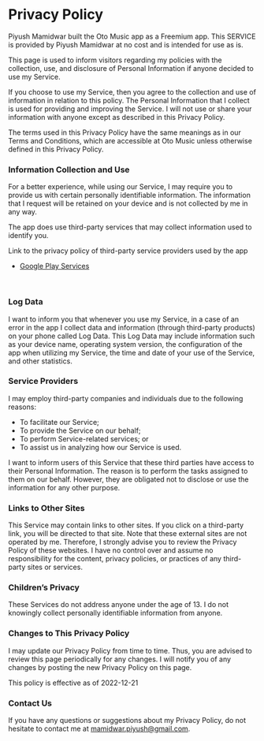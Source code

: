 <h1>Privacy Policy</h1>

Piyush Mamidwar built the Oto Music app as a Freemium app. This SERVICE is provided by Piyush Mamidwar at no cost and is intended for use as is.

This page is used to inform visitors regarding my policies with the collection, use, and disclosure of Personal Information if anyone decided to use my Service.

If you choose to use my Service, then you agree to the collection and use of information in relation to this policy. The Personal Information that I collect is used for providing and improving the Service. I will not use or share your information with anyone except as described in this Privacy Policy.

The terms used in this Privacy Policy have the same meanings as in our Terms and Conditions, which are accessible at Oto Music unless otherwise defined in this Privacy Policy.

<h3>Information Collection and Use</h3>

For a better experience, while using our Service, I may require you to provide us with certain personally identifiable information. The information that I request will be retained on your device and is not collected by me in any way.

The app does use third-party services that may collect information used to identify you.

Link to the privacy policy of third-party service providers used by the app

*   [Google Play Services](https://www.google.com/policies/privacy/)

</br>
<h3>Log Data</h3>

I want to inform you that whenever you use my Service, in a case of an error in the app I collect data and information (through third-party products) on your phone called Log Data. This Log Data may include information such as your device name, operating system version, the configuration of the app when utilizing my Service, the time and date of your use of the Service, and other statistics.

<h3>Service Providers</h3>

I may employ third-party companies and individuals due to the following reasons:

*   To facilitate our Service;
*   To provide the Service on our behalf;
*   To perform Service-related services; or
*   To assist us in analyzing how our Service is used.

I want to inform users of this Service that these third parties have access to their Personal Information. The reason is to perform the tasks assigned to them on our behalf. However, they are obligated not to disclose or use the information for any other purpose.


<h3>Links to Other Sites</h3>

This Service may contain links to other sites. If you click on a third-party link, you will be directed to that site. Note that these external sites are not operated by me. Therefore, I strongly advise you to review the Privacy Policy of these websites. I have no control over and assume no responsibility for the content, privacy policies, or practices of any third-party sites or services.

<h3>Children’s Privacy</h3>

These Services do not address anyone under the age of 13. I do not knowingly collect personally identifiable information from anyone.

<h3>Changes to This Privacy Policy</h3>

I may update our Privacy Policy from time to time. Thus, you are advised to review this page periodically for any changes. I will notify you of any changes by posting the new Privacy Policy on this page.

This policy is effective as of 2022-12-21

<h3>Contact Us</h3>

If you have any questions or suggestions about my Privacy Policy, do not hesitate to contact me at mamidwar.piyush@gmail.com.
